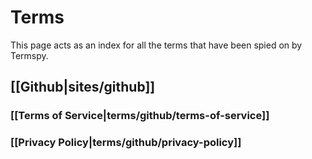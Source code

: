 Terms
===

This page acts as an index for all the terms that have been spied on by Termspy.

## [[Github|sites/github]]

### [[Terms of Service|terms/github/terms-of-service]]

### [[Privacy Policy|terms/github/privacy-policy]]
